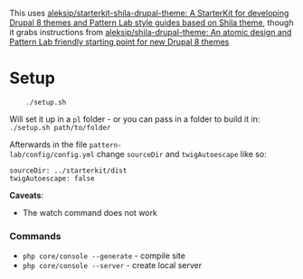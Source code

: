 This uses [aleksip/starterkit-shila-drupal-theme: A StarterKit for developing Drupal 8 themes and Pattern Lab style guides based on Shila theme](https://github.com/aleksip/starterkit-shila-drupal-theme), though it grabs instructions from [aleksip/shila-drupal-theme: An atomic design and Pattern Lab friendly starting point for new Drupal 8 themes](https://github.com/aleksip/shila-drupal-theme)

# Setup

		./setup.sh

Will set it up in a `pl` folder - or you can pass in a folder to build it in: `./setup.sh path/to/folder`

Afterwards in the file `pattern-lab/config/config.yml` change `sourceDir` and `twigAutoescape` like so:
    
    sourceDir: ../starterkit/dist
    twigAutoescape: false


**Caveats**: 

- The watch command does not work

### Commands

- `php core/console --generate` - compile site
- `php core/console --server` - create local server
